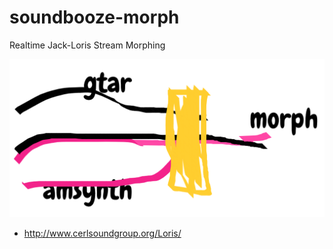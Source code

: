 # soundbooze-morph

Realtime Jack-Loris Stream Morphing

![alt text](https://raw.githubusercontent.com/soundbooze/soundbooze-morph/master/morph-jack.png "Home")

- http://www.cerlsoundgroup.org/Loris/
